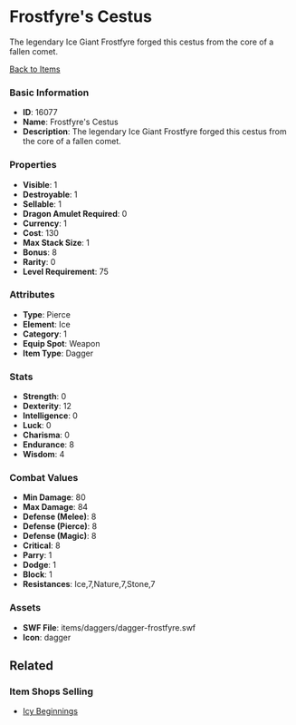 # Frostfyre's Cestus

The legendary Ice Giant Frostfyre forged this cestus from the core of a fallen comet.

[Back to Items](../items.md)

### Basic Information

- **ID**: 16077
- **Name**: Frostfyre&#039;s Cestus
- **Description**: The legendary Ice Giant Frostfyre forged this cestus from the core of a fallen comet.

### Properties

- **Visible**: 1
- **Destroyable**: 1
- **Sellable**: 1
- **Dragon Amulet Required**: 0
- **Currency**: 1
- **Cost**: 130
- **Max Stack Size**: 1
- **Bonus**: 8
- **Rarity**: 0
- **Level Requirement**: 75

### Attributes

- **Type**: Pierce
- **Element**: Ice
- **Category**: 1
- **Equip Spot**: Weapon
- **Item Type**: Dagger

### Stats

- **Strength**: 0
- **Dexterity**: 12
- **Intelligence**: 0
- **Luck**: 0
- **Charisma**: 0
- **Endurance**: 8
- **Wisdom**: 4

### Combat Values

- **Min Damage**: 80
- **Max Damage**: 84
- **Defense (Melee)**: 8
- **Defense (Pierce)**: 8
- **Defense (Magic)**: 8
- **Critical**: 8
- **Parry**: 1
- **Dodge**: 1
- **Block**: 1
- **Resistances**: Ice,7,Nature,7,Stone,7

### Assets

- **SWF File**: items/daggers/dagger-frostfyre.swf
- **Icon**: dagger

## Related

### Item Shops Selling

- [Icy Beginnings](../item-shops/506-icy-beginnings.md)

